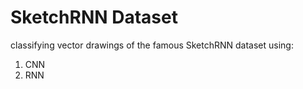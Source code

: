 # SketchRNN Dataset
classifying vector drawings of the famous SketchRNN dataset using:
1. CNN
2. RNN
